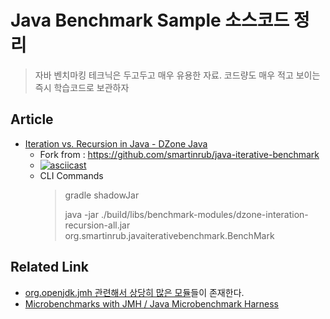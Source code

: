 # Java Benchmark Sample 소스코드 정리
> 자바 벤치마킹 테크닉은 두고두고 매우 유용한 자료. 코드량도 매우 적고 보이는 즉시 학습코드로 보관하자

## Article
* [Iteration vs. Recursion in Java - DZone Java](https://dzone.com/articles/iteration-vs-recursion-in-java?edition=385212)
  * Fork from : https://github.com/smartinrub/java-iterative-benchmark
  * [![asciicast](https://asciinema.org/a/190681.png)](https://asciinema.org/a/190681)
  * CLI Commands
    > gradle shadowJar
    >
    > java -jar ./build/libs/benchmark-modules/dzone-interation-recursion-all.jar org.smartinrub.javaiterativebenchmark.BenchMark
  
## Related Link 
* [org.openjdk.jmh 관련해서 상당히 많은 모듈](https://mvnrepository.com/artifact/org.openjdk.jmh)들이 존재한다.
* [Microbenchmarks with JMH / Java Microbenchmark Harness](https://www.hascode.com/2017/10/microbenchmarks-with-jmh-java-microbenchmark-harness/)
